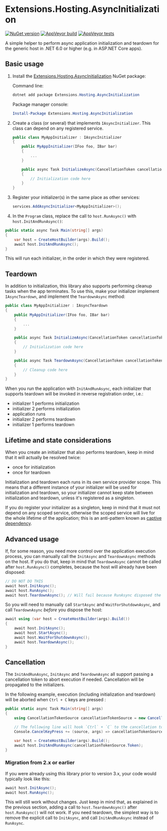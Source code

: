 # Extensions.Hosting.AsyncInitialization

[![NuGet version](https://img.shields.io/nuget/v/Extensions.Hosting.AsyncInitialization.svg?logo=nuget)](https://www.nuget.org/packages/Extensions.Hosting.AsyncInitialization)
[![AppVeyor build](https://img.shields.io/appveyor/ci/thomaslevesque/extensions-hosting-asyncinitialization.svg?logo=appveyor)](https://ci.appveyor.com/project/thomaslevesque/extensions-hosting-asyncinitialization)
[![AppVeyor tests](https://img.shields.io/appveyor/tests/thomaslevesque/extensions-hosting-asyncinitialization.svg?logo=appveyor)](https://ci.appveyor.com/project/thomaslevesque/extensions-hosting-asyncinitialization/build/tests)

A simple helper to perform async application initialization and teardown for the generic host in .NET 6.0 or higher (e.g. in ASP.NET Core apps).

## Basic usage

1. Install the [Extensions.Hosting.AsyncInitialization](https://www.nuget.org/packages/Extensions.Hosting.AsyncInitialization/) NuGet package:

    Command line:

    ```PowerShell
    dotnet add package Extensions.Hosting.AsyncInitialization
    ```

    Package manager console:
    ```PowerShell
    Install-Package Extensions.Hosting.AsyncInitialization
    ```


2. Create a class (or several) that implements `IAsyncInitializer`. This class can depend on any registered service.

    ```csharp
    public class MyAppInitializer : IAsyncInitializer
    {
        public MyAppInitializer(IFoo foo, IBar bar)
        {
            ...
        }

        public async Task InitializeAsync(CancellationToken cancellationToken)
        {
            // Initialization code here
        }
    }
    ```

3. Register your initializer(s) in the same place as other services:

    ```csharp
    services.AddAsyncInitializer<MyAppInitializer>();
    ```

4. In the `Program` class, replace the call to `host.RunAsync()` with `host.InitAndRunAsync()`:

```csharp
public static async Task Main(string[] args)
{
    var host = CreateHostBuilder(args).Build();
    await host.InitAndRunAsync();
}
```

This will run each initializer, in the order in which they were registered.

## Teardown

In addition to initialization, this library also supports performing cleanup tasks when the app terminates. To use this, make your initializer implement `IAsyncTeardown`, and implement the `TeardownAsync` method:


```csharp
public class MyAppInitializer : IAsyncTeardown
{
    public MyAppInitializer(IFoo foo, IBar bar)
    {
        ...
    }

    public async Task InitializeAsync(CancellationToken cancellationToken)
    {
        // Initialization code here
    }

    public async Task TeardownAsync(CancellationToken cancellationToken)
    {
        // Cleanup code here
    }
}
```

When you run the application with `InitAndRunAsync`, each initializer that supports teardown will be invoked in reverse registration order, i.e.:

- initializer 1 performs initialization
- initializer 2 performs initialization
- application runs
- initializer 2 performs teardown
- initializer 1 performs teardown

## Lifetime and state considerations

When you create an initializer that also performs teardown, keep in mind that it will actually be resolved twice:
- once for initialization
- once for teardown

Initialization and teardown each runs in its own service provider scope. This means that a different instance of your initializer will be used for initialization and teardown, so your initializer cannot keep state between initialization and teardown, unless it's registered as a singleton.

If you do register your initializer as a singleton, keep in mind that it must not depend on any scoped service, otherwise the scoped service will live for the whole lifetime of the application; this is an anti-pattern known as [captive dependency](https://learn.microsoft.com/en-us/dotnet/core/extensions/dependency-injection-guidelines#captive-dependency).

## Advanced usage

If, for some reason, you need more control over the application execution process, you can manually call the `InitAsync` and `TeardownAsync` methods on the host. If you do that, keep in mind that `TeardownAsync` cannot be called after `host.RunAsync()` completes, because the host will already have been disposed:

```csharp
// DO NOT DO THIS
await host.InitAsync();
await host.RunAsync();
await host.TeardownAsync(); // Will fail because RunAsync disposed the host
```

So you will need to manually call `StartAsync` and `WaitForShutdownAsync`, and call `TeardownAsync` _before_ you dispose the host:

```csharp
await using (var host = CreateHostBuilder(args).Build())
{
    await host.InitAsync();
    await host.StartAsync();
    await host.WaitForShutdownAsync();
    await host.TeardownAsync();
}
```

## Cancellation

The `InitAndRunAsync`, `InitAsync` and `TeardownAsync` all support passing a cancellation token to abort execution if needed. Cancellation will be propagated to the initializers.

In the following example, execution (including initialization and teardown) will be aborted when `Ctrl + C` keys are pressed :
```csharp
public static async Task Main(string[] args)
{
    using CancellationTokenSource cancellationTokenSource = new CancellationTokenSource();

    // The following line will hook `Ctrl` + `C` to the cancellation token.
    Console.CancelKeyPress += (source, args) => cancellationTokenSource.Cancel();

    var host = CreateHostBuilder(args).Build();
    await host.InitAndRunAsync(cancellationTokenSource.Token);
}
```

### Migration from 2.x or earlier

If you were already using this library prior to version 3.x, your code would typically look like this:

```csharp
await host.InitAsync();
await host.RunAsync();
```

This will still work without changes. Just keep in mind that, as explained in the previous section, adding a call to `host.TeardownAsync()` after `host.RunAsync()` will not work. If you need teardown, the simplest way is to remove the explicit call to `InitAsync`, and call `InitAndRunAsync` instead of `RunAsync`.
